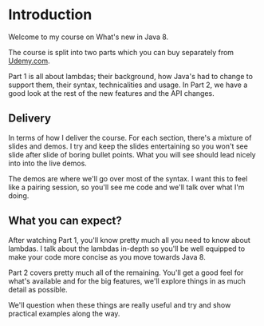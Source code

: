 # Introduction

Welcome to my course on What's new in Java 8.

The course is split into two parts which you can buy separately from [Udemy.com](https://www.udemy.com/whats-new-in-java-8).

Part 1 is all about lambdas; their background, how Java's had to change to support them, their syntax, technicalities and usage. In Part 2, we have a good look at the rest of the new features and the API changes.


## Delivery

In terms of how I deliver the course. For each section, there's a mixture of slides and demos. I try and keep the slides entertaining so you won't see slide after slide of boring bullet points. What you will see should lead nicely into into the live demos.

The demos are where we'll go over most of the syntax. I want this to feel like a pairing session, so you'll see me code and we'll talk over what I'm doing.


## What you can expect?

After watching Part 1, you'll know pretty much all you need to know about lambdas. I talk about the lambdas in-depth so you'll be well equipped to make your code more concise as you move towards Java 8.

Part 2 covers pretty much all of the remaining. You'll get a good feel for what's available and for the big features, we'll explore things in as much detail as possible.

We'll question when these things are really useful and try and show practical examples along the way.

